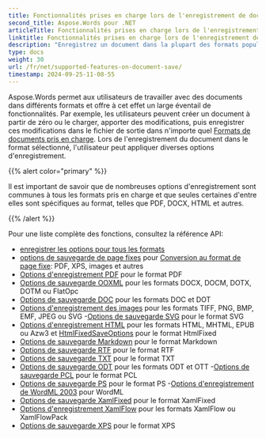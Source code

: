 ```yaml
---
title: Fonctionnalités prises en charge lors de l'enregistrement de documents
second_title: Aspose.Words pour .NET
articleTitle: Fonctionnalités prises en charge lors de l'enregistrement de documents
linktitle: Fonctionnalités prises en charge lors de l'enregistrement de documents
description: "Enregistrez un document dans la plupart des formats populaires et prend en charge de nombreuses fonctionnalités Microsoft Word à l'aide de C#."
type: docs
weight: 30
url: /fr/net/supported-features-on-document-save/
timestamp: 2024-09-25-11-08-55
---
```


Aspose.Words permet aux utilisateurs de travailler avec des documents dans différents formats et offre à cet effet un large éventail de fonctionnalités. Par exemple, les utilisateurs peuvent créer un document à partir de zéro ou le charger, apporter des modifications, puis enregistrer ces modifications dans le fichier de sortie dans n'importe quel [Formats de documents pris en charge](/words/fr/net/supported-document-formats/). Lors de l'enregistrement du document dans le format sélectionné, l'utilisateur peut appliquer diverses options d'enregistrement.

{{% alert color="primary" %}}

Il est important de savoir que de nombreuses options d'enregistrement sont communes à tous les formats pris en charge et que seules certaines d'entre elles sont spécifiques au format, telles que PDF, DOCX, HTML et autres.

{{% /alert %}}

Pour une liste complète des fonctions, consultez la référence API:

- [enregistrer les options pour tous les formats](https://reference.aspose.com/words/fr/net/aspose.words.saving/)
- [options de sauvegarde de page fixes](https://reference.aspose.com/words/fr/net/aspose.words.saving/fixedpagesaveoptions/) pour [Conversion au format de page fixe](/words/fr/net/converting-to-fixed-page-format/): PDF, XPS, images et autres
- [Options d'enregistrement PDF](https://reference.aspose.com/words/fr/net/aspose.words.saving/pdfsaveoptions/) pour le format PDF
- [Options de sauvegarde OOXML](https://reference.aspose.com/words/fr/net/aspose.words.saving/ooxmlsaveoptions/) pour les formats DOCX, DOCM, DOTX, DOTM ou FlatOpc
- [Options de sauvegarde DOC](https://reference.aspose.com/words/fr/net/aspose.words.saving/docsaveoptions/) pour les formats DOC et DOT
- [Options d'enregistrement des images](https://reference.aspose.com/words/fr/net/aspose.words.saving/imagesaveoptions/) pour les formats TIFF, PNG, BMP, EMF, JPEG ou SVG
-[Options de sauvegarde SVG](https://reference.aspose.com/words/fr/net/aspose.words.saving/svgsaveoptions/) pour le format SVG
- [Options d'enregistrement HTML](https://reference.aspose.com/words/fr/net/aspose.words.saving/htmlsaveoptions/) pour les formats HTML, MHTML, EPUB ou Azw3 et [HtmlFixedSaveOptions](https://reference.aspose.com/words/fr/net/aspose.words.saving/htmlfixedsaveoptions/) pour le format HtmlFixed
- [Options de sauvegarde Markdown](https://reference.aspose.com/words/fr/net/aspose.words.saving/markdownsaveoptions/) pour le format Markdown
- [Options de sauvegarde RTF](https://reference.aspose.com/words/fr/net/aspose.words.saving/rtfsaveoptions/) pour le format RTF
- [Options de sauvegarde TXT](https://reference.aspose.com/words/fr/net/aspose.words.saving/txtsaveoptions/) pour le format TXT
- [Options de sauvegarde ODT](https://reference.aspose.com/words/fr/net/aspose.words.saving/odtsaveoptions/) pour les formats ODT et OTT
-[Options de sauvegarde PCL](https://reference.aspose.com/words/fr/net/aspose.words.saving/pclsaveoptions/) pour le format PCL
- [Options de sauvegarde PS](https://reference.aspose.com/words/fr/net/aspose.words.saving/pssaveoptions/) pour le format PS
-[Options d'enregistrement de WordML 2003](https://reference.aspose.com/words/fr/net/aspose.words.saving/wordml2003saveoptions/) pour WordML
- [Options de sauvegarde XamlFixed](https://reference.aspose.com/words/fr/net/aspose.words.saving/xamlfixedsaveoptions/) pour le format XamlFixed
- [Options d'enregistrement XamlFlow](https://reference.aspose.com/words/fr/net/aspose.words.saving/xamlflowsaveoptions/) pour les formats XamlFlow ou XamlFlowPack
- [Options de sauvegarde XPS](https://reference.aspose.com/words/fr/net/aspose.words.saving/xpssaveoptions/) pour le format XPS
